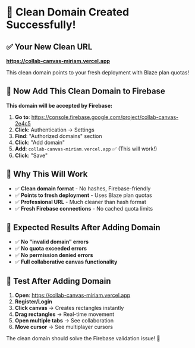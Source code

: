 # 🎉 Clean Domain Created Successfully!

## ✅ Your New Clean URL
**https://collab-canvas-miriam.vercel.app**

This clean domain points to your fresh deployment with Blaze plan quotas!

## 🔧 Now Add This Clean Domain to Firebase

**This domain will be accepted by Firebase:**

1. **Go to**: https://console.firebase.google.com/project/collab-canvas-2e4c5
2. **Click**: Authentication → Settings  
3. **Find**: "Authorized domains" section
4. **Click**: "Add domain"
5. **Add**: `collab-canvas-miriam.vercel.app` ✅ (This will work!)
6. **Click**: "Save"

## 🚀 Why This Will Work
- ✅ **Clean domain format** - No hashes, Firebase-friendly
- ✅ **Points to fresh deployment** - Uses Blaze plan quotas
- ✅ **Professional URL** - Much cleaner than hash format
- ✅ **Fresh Firebase connections** - No cached quota limits

## 🎯 Expected Results After Adding Domain
- ✅ **No "invalid domain" errors**
- ✅ **No quota exceeded errors**  
- ✅ **No permission denied errors**
- ✅ **Full collaborative canvas functionality**

## 🧪 Test After Adding Domain
1. **Open**: https://collab-canvas-miriam.vercel.app
2. **Register/Login**
3. **Click canvas** → Creates rectangles instantly
4. **Drag rectangles** → Real-time movement
5. **Open multiple tabs** → See collaboration
6. **Move cursor** → See multiplayer cursors

The clean domain should solve the Firebase validation issue! 🎨
